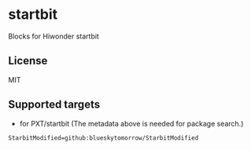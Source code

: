 # startbit

Blocks for Hiwonder startbit
## License

MIT

## Supported targets

* for PXT/startbit
(The metadata above is needed for package search.)

```package
StarbitModified=github:blueskytomorrow/StarbitModified
```

